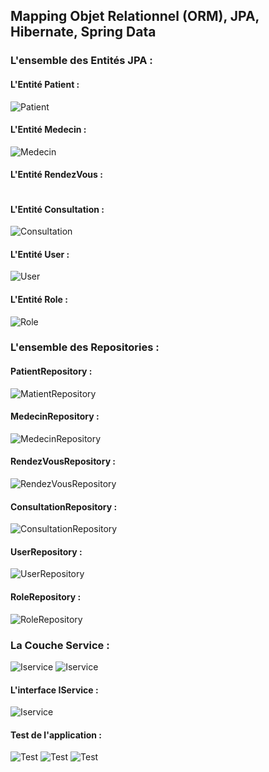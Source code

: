 <h2>Mapping Objet Relationnel (ORM), JPA, Hibernate, Spring Data</h2>


<h3>L'ensemble des Entités JPA :</h3>
<h4>L'Entité Patient : </h4>
<img src="Screenshots/patient.png" alt="Patient">

<h4>L'Entité Medecin : </h4>
<img src="Screenshots/Screenshot 2023-04-07 120239.png" alt="Medecin">

<h4>L'Entité RendezVous : </h4>
<img src="Screenshots/Screenshot 2023-04-07 120244.png" alt="">

<h4>L'Entité Consultation : </h4>
<img src="Screenshots/Screenshot 2023-04-07 120226.png" alt="Consultation">

<h4>L'Entité User : </h4>
<img src="Screenshots/Screenshot 2023-04-07 120300.png" alt="User">

<h4>L'Entité Role : </h4>
<img src="Screenshots/Screenshot 2023-04-07 120249.png" alt="Role">

<h3>L'ensemble des Repositories :</h3>
<h4>PatientRepository : </h4>
<img src="Screenshots/patientrepo.png" alt="MatientRepository">

<h4>MedecinRepository : </h4>
<img src="Screenshots/medrepo.png" alt="MedecinRepository">

<h4>RendezVousRepository : </h4>
<img src="Screenshots/rdvrepo.png" alt="RendezVousRepository">

<h4>ConsultationRepository : </h4>
<img src="Screenshots/consrepo.png" alt="ConsultationRepository">

<h4>UserRepository : </h4>
<img src="Screenshots/userrepo.png" alt="UserRepository">

<h4>RoleRepository : </h4>
<img src="Screenshots/rolerepo.png" alt="RoleRepository">

<h3>La Couche Service :</h3>
<img src="Screenshots/classservicepart1.png" alt="Iservice">
<img src="Screenshots/classservicepart2.png" alt="Iservice">

<h4>L'interface IService :</h4>
<img src="Screenshots/interservice.png" alt="Iservice">
    
<h4>Test de l'application :</h4>
<img src="Screenshots/test1.png" alt="Test">
<img src="Screenshots/test2.png" alt="Test">
<img src="Screenshots/test3.png" alt="Test">
